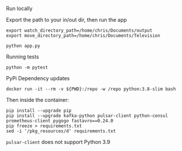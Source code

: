 Run locally

Export the path to your in/out dir, then run the app

    export watch_directory_path=/home/chris/Documents/output
    export move_directory_path=/home/chris/Documents/Television

    python app.py
    
Running tests

    python -m pytest

PyPi Dependency updates

    docker run -it --rm -v ${PWD}:/repo -w /repo python:3.8-slim bash

Then inside the container:

    pip install --upgrade pip
    pip install --upgrade kafka-python pulsar-client python-consul prometheus-client pygogo fastavro==0.24.0
    pip freeze > requirements.txt
    sed -i '/pkg_resources/d' requirements.txt

`pulsar-client` does not support Python 3.9
